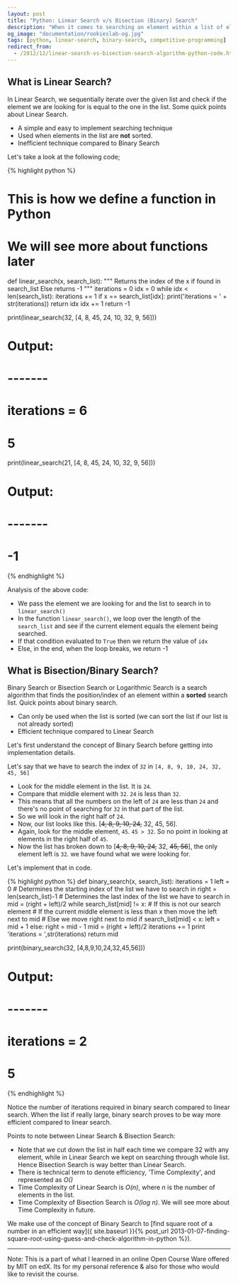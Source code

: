 ```yaml
---
layout: post
title: "Python: Linear Search v/s Bisection (Binary) Search"
description: "When it comes to searching an element within a list of elements, our first approach is searching sequentially through the list. Let's take a look at a better method, Binary Search"
og_image: "documentation/rookieslab-og.jpg"
tags: [python, linear-search, binary-search, competitive-programming]
redirect_from:
  - /2012/12/linear-search-vs-bisection-search-algorithm-python-code.html
---
```


## What is Linear Search?

In Linear Search, we sequentially iterate over the given list and check if the element we are looking for is equal to the one in the list. Some quick points about Linear Search.

 - A simple and easy to implement searching technique
 - Used when elements in the list are **not** sorted.
 - Inefficient technique compared to Binary Search

Let's take a look at the following code;

{% highlight python %}
# This is how we define a function in Python
# We will see more about functions later
def linear_search(x, search_list):
    """
    Returns the index of the x if found in search_list
    Else returns -1
    """
    iterations = 0
    idx = 0
    while idx < len(search_list):
        iterations += 1
        if x == search_list[idx]:
            print('iterations = ' + str(iterations))
            return idx
        idx += 1
    return -1

print(linear_search(32, [4, 8, 45, 24, 10, 32, 9, 56]))
# Output:
# -------
# iterations = 6
# 5
print(linear_search(21, [4, 8, 45, 24, 10, 32, 9, 56]))
# Output:
# -------
# -1
{% endhighlight %}


Analysis of the above code:

 - We pass the element we are looking for and the list to search in to `linear_search()`
 - In the function `linear_search()`, we loop over the length of the `search_list` and see if the current element equals the element being searched.
 - If that condition evaluated to `True` then we return the value of `idx`
 - Else, in the end, when the loop breaks, we return -1


## What is Bisection/Binary Search?

Binary Search or Bisection Search or Logarithmic Search is a search algorithm that finds the position/index of an element within a **sorted** search list. Quick points about binary search.

 - Can only be used when the list is sorted (we can sort the list if our list is not already sorted)
 - Efficient technique compared to Linear Search

Let's first understand the concept of Binary Search before getting into implementation details.

Let's say that we have to search the index of `32` in `[4, 8, 9, 10, 24, 32, 45, 56]`

 - Look for the middle element in the list. It is `24`.
 - Compare that middle element with `32`. `24` is less than `32`.
 - This means that all the numbers on the left of `24` are less than `24` and there's no point of searching for `32` in that part of the list.
 - So we will look in the right half of `24`.
 - Now, our list looks like this. [~~4, 8, 9, 10, 24,~~ 32, 45, 56].
 - Again, look for the middle element, `45`. `45 > 32`. So no point in looking at elements in the right half of `45`.
 - Now the list has broken down to [~~4, 8, 9, 10, 24,~~ 32, ~~45, 56~~], the only element left is `32`. we have found what we were looking for.

Let's implement that in code.

{% highlight python %}
def binary_search(x, search_list):
    iterations = 1
    left = 0 # Determines the starting index of the list we have to search in
    right = len(search_list)-1 # Determines the last index of the list we have to search in
    mid = (right + left)/2
    while search_list[mid] != x: # If this is not our search element
        # If the current middle element is less than x then move the left next to mid
        # Else we move right next to mid
        if  search_list[mid] < x:
            left = mid + 1
        else:
            right = mid - 1
        mid = (right + left)/2
        iterations += 1
    print 'iterations = ',str(iterations)
    return mid

print(binary_search(32, [4,8,9,10,24,32,45,56]))
# Output:
# -------
# iterations =  2
# 5
{% endhighlight %}

Notice the number of iterations required in binary search compared to linear search. When the list if really large, binary search proves to be way more efficient compared to linear search.

Points to note between Linear Search & Bisection Search:

 - Note that we cut down the list in half each time we compare 32 with any element, while in Linear Search we kept on searching through whole list. Hence Bisection Search is way better than Linear Search.
 - There is technical term to denote efficiency, 'Time Complexity', and represented as *O()*
 - Time Complexity of Linear Search is *O(n)*, where *n* is the number of elements in the list.
 - Time Complexity of Bisection Search is *O(log n)*. We will see more about Time Complexity in future.

We make use of the concept of Binary Search to [find square root of a number in an efficient way]({ site.baseurl }}{% post_url 2013-01-07-finding-square-root-using-guess-and-check-algorithm-in-python %}).

---

Note:
This is a part of what I learned in an online Open Course Ware offered by MIT on edX.
Its for my personal reference & also for those who would like to revisit the course.
